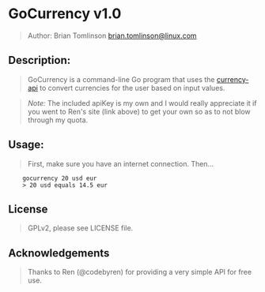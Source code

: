 # GoCurrency v1.0

> Author: Brian Tomlinson <brian.tomlinson@linux.com>


## Description:

> GoCurrency is a command-line Go program that uses the
> [currency-api](http://currency-api.appspot.com/) to convert currencies for the user based on input values.

> *Note:* The included apiKey is my own and I would really appreciate it if you
> went to Ren's site (link above) to get your own so as to not blow through
> my quota.


## Usage:

> First, make sure you have an internet connection. Then...

```
    gocurrency 20 usd eur
    > 20 usd equals 14.5 eur
```


## License

> GPLv2, please see LICENSE file.


## Acknowledgements

> Thanks to Ren (@codebyren) for providing a very simple API for free use.
